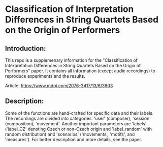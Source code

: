 # Classification of Interpretation Differences in String Quartets Based on the Origin of Performers
 
## Introduction:
This repo is a supplemenary information for the "Classification of Interpretation Differences in String Quartets Based on the Origin of Performers" paper.
It contains all information (except audio recordings) to reproduce experiments and the results. 

Article: https://www.mdpi.com/2076-3417/13/6/3603

## Description:

Some of the functions are hand-crafted for specific data and their labels. The recordings are divided into categories: 'user' (composer), 'session' (composition), 'movement'. 
Another important parameters are 'labels' ('label_CZ' denoting Czech or non-Czech origin and 'label_random' with random distribution) and 'scenarios' ('movements', 'motifs', and 'measures'). For better description and more details, see the paper.





 

